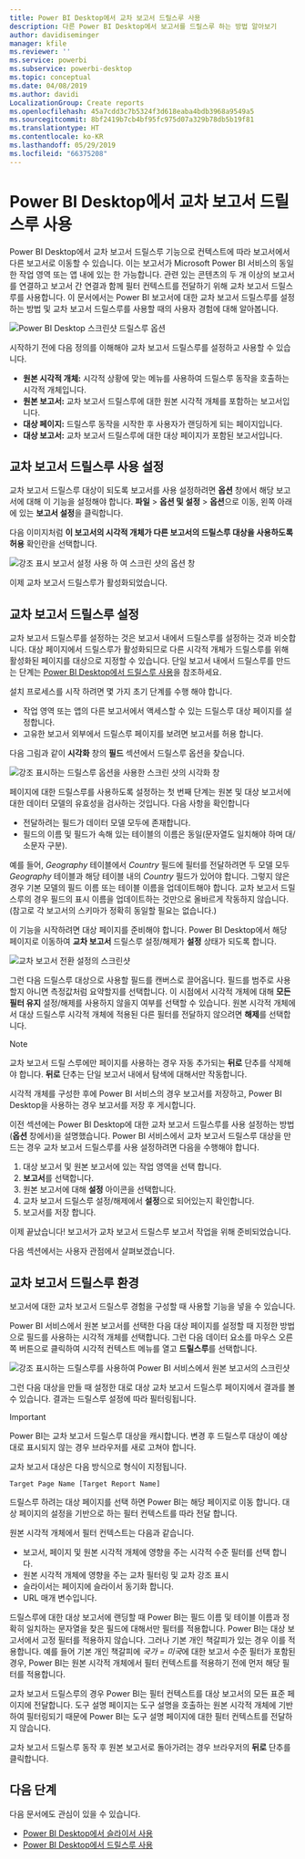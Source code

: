```yaml
---
title: Power BI Desktop에서 교차 보고서 드릴스루 사용
description: 다른 Power BI Desktop에서 보고서를 드릴스루 하는 방법 알아보기
author: davidiseminger
manager: kfile
ms.reviewer: ''
ms.service: powerbi
ms.subservice: powerbi-desktop
ms.topic: conceptual
ms.date: 04/08/2019
ms.author: davidi
LocalizationGroup: Create reports
ms.openlocfilehash: 45a7cdd3c7b5324f3d618eaba4bdb3968a9549a5
ms.sourcegitcommit: 8bf2419b7cb4bf95fc975d07a329b78db5b19f81
ms.translationtype: HT
ms.contentlocale: ko-KR
ms.lasthandoff: 05/29/2019
ms.locfileid: "66375208"
---
```

# <a name="use-cross-report-drillthrough-in-power-bi-desktop"></a>Power BI Desktop에서 교차 보고서 드릴스루 사용

Power BI Desktop에서 교차 보고서 드릴스루 기능으로 컨텍스트에 따라 보고서에서 다른 보고서로 이동할 수 있습니다. 이는 보고서가 Microsoft Power BI 서비스의 동일한 작업 영역 또는 앱 내에 있는 한 가능합니다. 관련 있는 콘텐츠의 두 개 이상의 보고서를 연결하고 보고서 간 연결과 함께 필터 컨텍스트를 전달하기 위해 교차 보고서 드릴스루를 사용합니다. 이 문서에서는 Power BI 보고서에 대한 교차 보고서 드릴스루를 설정하는 방법 및 교차 보고서 드릴스루를 사용할 때의 사용자 경험에 대해 알아봅니다.

![Power BI Desktop 스크린샷 드릴스루 옵션](media/desktop-cross-report-drill-through/cross-report-drill-through-01.png)

시작하기 전에 다음 정의를 이해해야 교차 보고서 드릴스루를 설정하고 사용할 수 있습니다.

* **원본 시각적 개체:** 시각적 상황에 맞는 메뉴를 사용하여 드릴스루 동작을 호출하는 시각적 개체입니다.
* **원본 보고서:** 교차 보고서 드릴스루에 대한 원본 시각적 개체를 포함하는 보고서입니다.
* **대상 페이지:** 드릴스루 동작을 시작한 후 사용자가 랜딩하게 되는 페이지입니다.
* **대상 보고서:** 교차 보고서 드릴스루에 대한 대상 페이지가 포함된 보고서입니다.

## <a name="enable-cross-report-drillthrough"></a>교차 보고서 드릴스루 사용 설정

교차 보고서 드릴스루 대상이 되도록 보고서를 사용 설정하려면 **옵션** 창에서 해당 보고서에 대해 이 기능을 설정해야 합니다. **파일** > **옵션 및 설정** > **옵션**으로 이동, 왼쪽 아래에 있는 **보고서 설정**을 클릭합니다.

다음 이미지처럼 **이 보고서의 시각적 개체가 다른 보고서의 드릴스루 대상을 사용하도록 허용** 확인란을 선택합니다.

![강조 표시 보고서 설정 사용 하 여 스크린 샷의 옵션 창](media/desktop-cross-report-drill-through/cross-report-drill-through-02.png)

이제 교차 보고서 드릴스루가 활성화되었습니다.

## <a name="set-up-cross-report-drillthrough"></a>교차 보고서 드릴스루 설정

교차 보고서 드릴스루를 설정하는 것은 보고서 내에서 드릴스루를 설정하는 것과 비슷합니다. 대상 페이지에서 드릴스루가 활성화되므로 다른 시각적 개체가 드릴스루를 위해 활성화된 페이지를 대상으로 지정할 수 있습니다. 단일 보고서 내에서 드릴스루를 만드는 단계는 [Power BI Desktop에서 드릴스루 사용](desktop-drillthrough.md)을 참조하세요.

설치 프로세스를 시작 하려면 몇 가지 초기 단계를 수행 해야 합니다.

* 작업 영역 또는 앱의 다른 보고서에서 액세스할 수 있는 드릴스루 대상 페이지를 설정합니다.
* 고유한 보고서 외부에서 드릴스루 페이지를 보려면 보고서를 허용 합니다.

다음 그림과 같이 **시각화** 창의 **필드** 섹션에서 드릴스루 옵션을 찾습니다.

![강조 표시하는 드릴스루 옵션을 사용한 스크린 샷의 시각화 창](media/desktop-cross-report-drill-through/cross-report-drill-through-03.png)

페이지에 대한 드릴스루를 사용하도록 설정하는 첫 번째 단계는 원본 및 대상 보고서에 대한 데이터 모델의 유효성을 검사하는 것입니다. 다음 사항을 확인합니다 

* 전달하려는 필드가 데이터 모델 모두에 존재합니다.
* 필드의 이름 및 필드가 속해 있는 테이블의 이름은 동일(문자열도 일치해야 하며 대/소문자 구분).

예를 들어, *Geography* 테이블에서 *Country* 필드에 필터를 전달하려면 두 모델 모두 *Geography* 테이블과 해당 테이블 내의 *Country* 필드가 있어야 합니다. 그렇지 않은 경우 기본 모델의 필드 이름 또는 테이블 이름을 업데이트해야 합니다. 교차 보고서 드릴스루의 경우 필드의 표시 이름을 업데이트하는 것만으로 올바르게 작동하지 않습니다. (참고로 각 보고서의 스키마가 정확히 동일할 필요는 없습니다.)

이 기능을 시작하려면 대상 페이지를 준비해야 합니다. Power BI Desktop에서 해당 페이지로 이동하여 **교차 보고서** 드릴스루 설정/해제가 **설정** 상태가 되도록 합니다. 

![교차 보고서 전환 설정의 스크린샷](media/desktop-cross-report-drill-through/cross-report-drill-through-03.png)

그런 다음 드릴스루 대상으로 사용할 필드를 캔버스로 끌어옵니다. 필드를 범주로 사용할지 아니면 측정값처럼 요약할지를 선택합니다. 이 시점에서 시각적 개체에 대해 **모든 필터 유지** 설정/해제를 사용하지 않을지 여부를 선택할 수 있습니다. 원본 시각적 개체에서 대상 드릴스루 시각적 개체에 적용된 다른 필터를 전달하지 않으려면 **해제**를 선택합니다.

> [!NOTE]
> 교차 보고서 드릴 스루에만 페이지를 사용하는 경우 자동 추가되는 **뒤로** 단추를 삭제해야 합니다. **뒤로** 단추는 단일 보고서 내에서 탐색에 대해서만 작동합니다. 

시각적 개체를 구성한 후에 Power BI 서비스의 경우 보고서를 저장하고, Power BI Desktop을 사용하는 경우 보고서를 저장 후 게시합니다.

이전 섹션에는 Power BI Desktop에 대한 교차 보고서 드릴스루를 사용 설정하는 방법(**옵션** 창에서)을 설명했습니다. Power BI 서비스에서 교차 보고서 드릴스루 대상을 만드는 경우 교차 보고서 드릴스루를 사용 설정하려면 다음을 수행해야 합니다. 

1. 대상 보고서 및 원본 보고서에 있는 작업 영역을 선택 합니다.
2. **보고서**를 선택합니다.
3. 원본 보고서에 대해 **설정** 아이콘을 선택합니다.
4. 교차 보고서 드릴스루 설정/해제에서 **설정**으로 되어있는지 확인합니다.
5. 보고서를 저장 합니다.

이제 끝났습니다! 보고서가 교차 보고서 드릴스루 보고서 작업을 위해 준비되었습니다. 

다음 섹션에서는 사용자 관점에서 살펴보겠습니다.

## <a name="cross-report-drillthrough-experience"></a>교차 보고서 드릴스루 환경

보고서에 대한 교차 보고서 드릴스루 경험을 구성할 때 사용할 기능을 넣을 수 있습니다.

Power BI 서비스에서 원본 보고서를 선택한 다음 대상 페이지를 설정할 때 지정한 방법으로 필드를 사용하는 시각적 개체를 선택합니다. 그런 다음 데이터 요소를 마우스 오른쪽 버튼으로 클릭하여 시각적 컨텍스트 메뉴를 열고 **드릴스루**를 선택합니다.

![강조 표시하는 드릴스루를 사용하여 Power BI 서비스에서 원본 보고서의 스크린샷](media/desktop-cross-report-drill-through/cross-report-drill-through-01.png)

그런 다음 대상을 만들 때 설정한 대로 대상 교차 보고서 드릴스루 페이지에서 결과를 볼 수 있습니다. 결과는 드릴스루 설정에 따라 필터링됩니다.

> [!IMPORTANT]
> Power BI는 교차 보고서 드릴스루 대상을 캐시합니다. 변경 후 드릴스루 대상이 예상 대로 표시되지 않는 경우 브라우저를 새로 고쳐야 합니다. 

교차 보고서 대상은 다음 방식으로 형식이 지정됩니다. 

`Target Page Name [Target Report Name]`

드릴스루 하려는 대상 페이지를 선택 하면 Power BI는 해당 페이지로 이동 합니다. 대상 페이지의 설정을 기반으로 하는 필터 컨텍스트를 따라 전달 합니다. 

원본 시각적 개체에서 필터 컨텍스트는 다음과 같습니다. 

* 보고서, 페이지 및 원본 시각적 개체에 영향을 주는 시각적 수준 필터를 선택 합니다. 
* 원본 시각적 개체에 영향을 주는 교차 필터링 및 교차 강조 표시 
* 슬라이서는 페이지에 슬라이서 동기화 합니다.
* URL 매개 변수입니다.

드릴스루에 대한 대상 보고서에 랜딩할 때 Power BI는 필드 이름 및 테이블 이름과 정확히 일치하는 문자열을 찾은 필드에 대해서만 필터를 적용합니다. Power BI는 대상 보고서에서 고정 필터를 적용하지 않습니다. 그러나 기본 개인 책갈피가 있는 경우 이를 적용합니다. 예를 들어 기본 개인 책갈피에 *국가 = 미국*에 대한 보고서 수준 필터가 포함된 경우, Power BI는 원본 시각적 개체에서 필터 컨텍스트를 적용하기 전에 먼저 해당 필터를 적용합니다. 

교차 보고서 드릴스루의 경우 Power BI는 필터 컨텍스트를 대상 보고서의 모든 표준 페이지에 전달합니다. 도구 설명 페이지는 도구 설명을 호출하는 원본 시각적 개체에 기반하여 필터링되기 때문에 Power BI는 도구 설명 페이지에 대한 필터 컨텍스트를 전달하지 않습니다.

교차 보고서 드릴스루 동작 후 원본 보고서로 돌아가려는 경우 브라우저의 **뒤로** 단추를 클릭합니다. 

## <a name="next-steps"></a>다음 단계

다음 문서에도 관심이 있을 수 있습니다.

* [Power BI Desktop에서 슬라이서 사용](visuals/power-bi-visualization-slicers.md)
* [Power BI Desktop에서 드릴스루 사용](desktop-drillthrough.md)

